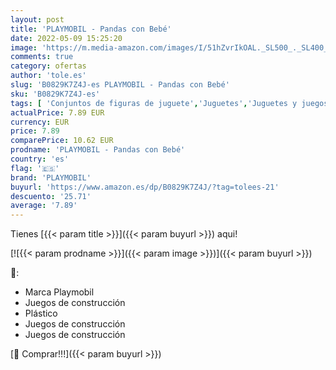 ```yaml
---
layout: post
title: 'PLAYMOBIL - Pandas con Bebé'
date: 2022-05-09 15:25:20
image: 'https://m.media-amazon.com/images/I/51hZvrIkOAL._SL500_._SL400_.jpg'
comments: true
category: ofertas
author: 'tole.es'
slug: 'B0829K7Z4J-es PLAYMOBIL - Pandas con Bebé'
sku: 'B0829K7Z4J-es'
tags: [ 'Conjuntos de figuras de juguete','Juguetes','Juguetes y juegos','Muñecos y figuras','playmobil','🇪🇸', ]
actualPrice: 7.89 EUR
currency: EUR
price: 7.89
comparePrice: 10.62 EUR
prodname: 'PLAYMOBIL - Pandas con Bebé'
country: 'es'
flag: '🇪🇸'
brand: 'PLAYMOBIL'
buyurl: 'https://www.amazon.es/dp/B0829K7Z4J/?tag=tolees-21'
descuento: '25.71'
average: '7.89'
---
```


Tienes [{{< param title >}}]({{< param buyurl >}}) aqui!

[![{{< param prodname >}}]({{< param image >}})]({{< param buyurl >}})

🔎:

- Marca Playmobil
- Juegos de construcción
- Plástico
- Juegos de construcción
- Juegos de construcción

[🛒 Comprar!!!]({{< param buyurl >}})
